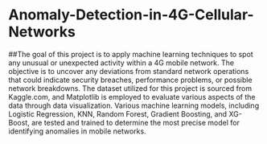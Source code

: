 # Anomaly-Detection-in-4G-Cellular-Networks
##The goal of this project is to apply machine learning techniques to spot any unusual or unexpected activity within a 4G mobile network. The objective is to uncover any deviations from standard network operations that could indicate security breaches, performance problems, or possible network breakdowns. The dataset utilized for this project is sourced from Kaggle.com, and Matplotlib is employed to evaluate various aspects of the data through data visualization. Various machine learning models, including Logistic Regression, KNN, Random Forest, Gradient Boosting, and XG-Boost, are tested and trained to determine the most precise model for identifying anomalies in mobile networks.
